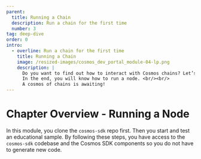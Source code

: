 ```yaml
---
parent:
  title: Running a Chain
  description: Run a chain for the first time
  number: 3
tag: deep-dive
order: 0
intro:
  - overline: Run a chain for the first time
    title: Running a Chain
    image: /resized-images/cosmos_dev_portal_module-04-lp.png
    description: |
      Do you want to find out how to interact with Cosmos chains? Let’s take it step-by-step with simppp. <br/><br/>
      In the end, you will know how to run a node. <br/><br/>
      A cosmos of chains is awaiting!
---
```


<ModuleLandingPage>

# Chapter Overview - Running a Node

In this module, you clone the `cosmos-sdk` repo first. Then you start and test an educational sample. By following these steps, you have access to the `cosmos-sdk` codebase and the Cosmos SDK components so you do not have to generate new code. 

</ModuleLandingPage>
